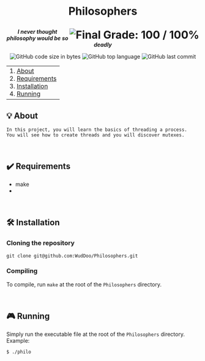 <h1>
	<p align="center">Philosophers</p>
	<img align="right" alt="Final Grade: 100 / 100%" src="https://img.shields.io/badge/-%20100%20%2F%20100-success">
</h1>
<p align="center">
	<b><i>I never thought philosophy would be so deadly</b></i>
</p>
<p align="center">
	<img alt="GitHub code size in bytes" src="https://img.shields.io/github/languages/code-size/WudDoo/Philosophers">
	<img alt="GitHub top language" src="https://img.shields.io/github/languages/top/WudDoo/Philosophers">
	<img alt="GitHub last commit" src="https://img.shields.io/github/last-commit/WudDoo/Philosophers">
</p>
<table>
<tr>
<td>
	1. <a href="https://github.com/WudDoo/Philosophers#-about">About</a><br>
	2. <a href="https://github.com/WudDoo/Philosophers#%EF%B8%8F-requirements">Requirements</a><br>
	3. <a href="https://github.com/WudDoo/Philosophers#%EF%B8%8F-installation">Installation</a><br>
	4. <a href="https://github.com/WudDoo/Philosophers#-running">Running</a><br>
</td>
</tr>
</table>

## 💡 About

>
	In this project, you will learn the basics of threading a process.
	You will see how to create threads and you will discover mutexes.

<br>

## ✔️ Requirements
* make
*

<br>

## 🛠️ Installation

### Cloning the repository

```
git clone git@github.com:WudDoo/Philosophers.git
```

### Compiling

To compile, run `make` at the root of the `Philosophers` directory.

<br>

## 🎮 Running

Simply run the executable file at the root of the `Philosophers` directory. Example:
```Shell
$ ./philo
```
